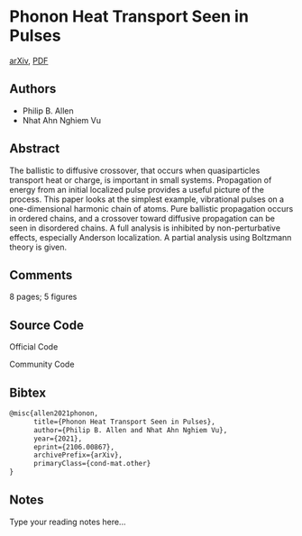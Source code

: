 
# Phonon Heat Transport Seen in Pulses

[arXiv](https://arxiv.org/abs/2106.0867), [PDF](https://arxiv.org/pdf/2106.0867.pdf)

## Authors

- Philip B. Allen
- Nhat Ahn Nghiem Vu

## Abstract

The ballistic to diffusive crossover, that occurs when quasiparticles transport heat or charge, is important in small systems. Propagation of energy from an initial localized pulse provides a useful picture of the process. This paper looks at the simplest example, vibrational pulses on a one-dimensional harmonic chain of atoms. Pure ballistic propagation occurs in ordered chains, and a crossover toward diffusive propagation can be seen in disordered chains. A full analysis is inhibited by non-perturbative effects, especially Anderson localization. A partial analysis using Boltzmann theory is given.

## Comments

8 pages; 5 figures

## Source Code

Official Code



Community Code



## Bibtex

```tex
@misc{allen2021phonon,
      title={Phonon Heat Transport Seen in Pulses}, 
      author={Philip B. Allen and Nhat Ahn Nghiem Vu},
      year={2021},
      eprint={2106.00867},
      archivePrefix={arXiv},
      primaryClass={cond-mat.other}
}
```

## Notes

Type your reading notes here...

